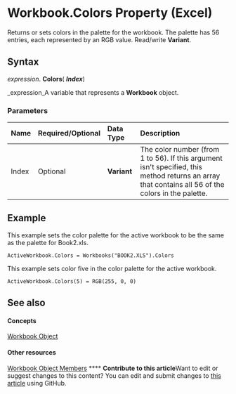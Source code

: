 
# Workbook.Colors Property (Excel)

Returns or sets colors in the palette for the workbook. The palette has 56 entries, each represented by an RGB value. Read/write  **Variant**.


## Syntax

 _expression_. **Colors**( **_Index_**)

 _expression_A variable that represents a  **Workbook** object.


### Parameters



|**Name**|**Required/Optional**|**Data Type**|**Description**|
|:-----|:-----|:-----|:-----|
|Index|Optional| **Variant**|The color number (from 1 to 56). If this argument isn't specified, this method returns an array that contains all 56 of the colors in the palette.|

## Example

This example sets the color palette for the active workbook to be the same as the palette for Book2.xls.


```
ActiveWorkbook.Colors = Workbooks("BOOK2.XLS").Colors
```

This example sets color five in the color palette for the active workbook.




```
ActiveWorkbook.Colors(5) = RGB(255, 0, 0)
```


## See also


#### Concepts


 [Workbook Object](8c00aa60-c974-eed3-0812-3c9625eb0d4c.md)
#### Other resources


 [Workbook Object Members](dce102a3-25de-3ff4-2ce5-bc56e08baca7.md)
****   **Contribute to this article**Want to edit or suggest changes to this content? You can edit and submit changes to  [this article](https://github.com/jhershey00/VBA_Excel_Test/OpenXMLCon/articles/60fc038b-980b-c1bc-6d1c-69d9d31a11ba.md) using GitHub.

